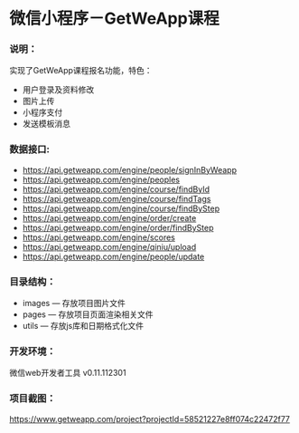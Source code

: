 # 微信小程序－GetWeApp课程

### 说明：

实现了GetWeApp课程报名功能，特色：
- 用户登录及资料修改
- 图片上传
- 小程序支付
- 发送模板消息

### 数据接口:

- https://api.getweapp.com/engine/people/signInByWeapp
- https://api.getweapp.com/engine/peoples
- https://api.getweapp.com/engine/course/findById
- https://api.getweapp.com/engine/course/findTags
- https://api.getweapp.com/engine/course/findByStep
- https://api.getweapp.com/engine/order/create
- https://api.getweapp.com/engine/order/findByStep
- https://api.getweapp.com/engine/scores
- https://api.getweapp.com/engine/qiniu/upload
- https://api.getweapp.com/engine/people/update

### 目录结构：

- images — 存放项目图片文件
- pages — 存放项目页面渲染相关文件
- utils — 存放js库和日期格式化文件

### 开发环境：

微信web开发者工具 v0.11.112301

### 项目截图：

https://www.getweapp.com/project?projectId=58521227e8ff074c22472f77